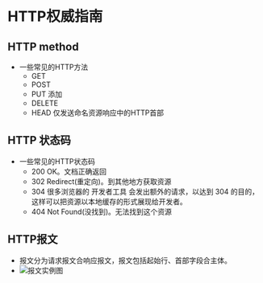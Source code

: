 #  HTTP权威指南


## HTTP method

- 一些常见的HTTP方法
    - GET
    - POST
    - PUT               添加
    - DELETE
    - HEAD              仅发送命名资源响应中的HTTP首部

## HTTP 状态码

- 一些常见的HTTP状态码
    - 200               OK。文档正确返回
    - 302               Redirect(重定向)。到其他地方获取资源
    - 304               很多浏览器的 开发者工具 会发出额外的请求，以达到 304 的目的，这样可以把资源以本地缓存的形式展现给开发者。
    - 404               Not Found(没找到)。无法找到这个资源

## HTTP报文

- 报文分为请求报文合响应报文，报文包括起始行、首部字段合主体。
- ![报文实例图](https://code.byted.org/ad/yuntu_fe/blob/master/static/index/check.png)